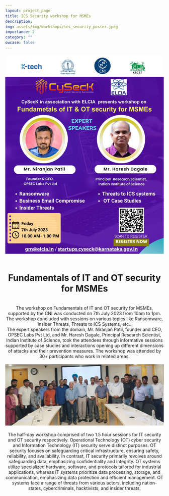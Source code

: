 ```yaml
---
layout: project_page
title: ICS Security workshop for MSMEs
description:
img: assets/img/workshops/ics_security_poster.jpeg
importance: 2
category: ""
owcase: false
---
```

<center>
<img src="/assets/img/workshops/ics_security_poster.jpeg" class="img-fluid">
<br>
<br>
<h1>
    Fundamentals of IT and OT security for MSMEs
</h1>
<br>
<article>
    The workshop on Fundamentals of IT and OT security for MSMEs, supported by the CNI was conducted on 7th July 2023 from 10am to 1pm. The workshop concluded with sessions on various topics like Ransomware, Insider Threats, Threats to ICS Systems, etc.. 
    <br>
    The expert speakers from the domain, Mr. Niranjan Patil, founder and CEO, OPSEC Labs Pvt Ltd, and Mr. Haresh Dagale, Principal Research Scientist, Indian Institute of Science, took the attendees through informative sessions supported by case studies and interactions opening up different dimensions of attacks and their prevention measures. The workshop was attended by 30+ participants who work in related areas.
</article>
<br>
    <img src= "/assets/img/workshops/ics_security.jpeg" class="img-fluid">
<br>
<br>

<article>
    The half-day workshop comprised of two 1.5 hour sessions for IT security and OT security respectively. Operational Technology (OT) cyber security and Information Technology (IT) security serve distinct purposes. OT security focuses on safeguarding critical infrastructure, ensuring safety, reliability, and availability. In contrast, IT security primarily revolves around safeguarding data, emphasizing confidentiality and integrity. OT systems utilize specialized hardware, software, and protocols tailored for industrial applications, whereas IT systems prioritize data processing, storage, and communication, emphasizing data protection and efficient management. OT systems face a range of threats from various actors, including nation-states, cybercriminals, hacktivists, and insider threats.
</article>

